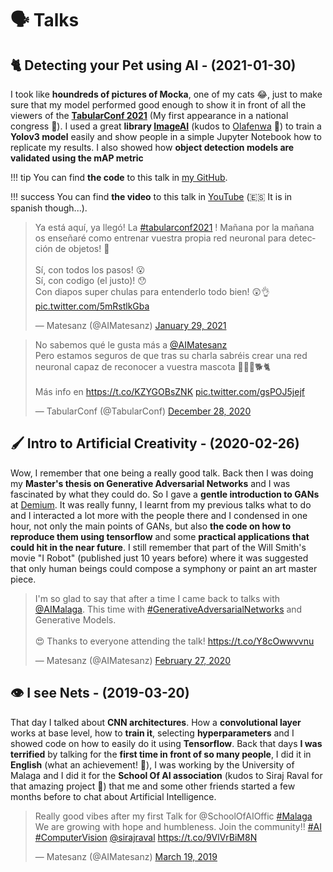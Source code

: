 # 🗣️ Talks

## 🐈 Detecting your Pet using AI - (2021-01-30)

I took like **houndreds of pictures of Mocka**, one of my cats 😂, just to make sure that my model performed good enough to show it in front of all the viewers of the **[TabularConf 2021](https://tabularconf.es/#about)** (My first appearance in a national congress 💪). I used a great **library [ImageAI](https://github.com/OlafenwaMoses/ImageAI)** (kudos to [Olafenwa](https://github.com/OlafenwaMoses) 🙏) to train a **Yolov3 model** easily and show people in a simple Jupyter Notebook how to replicate my results. I also showed how **object detection models are validated using the mAP metric**

!!! tip
    You can find **the code** to this talk in [my GitHub](https://github.com/Matesanz/pet-detector).

!!! success
    You can find **the video** to this talk in [YouTube](https://www.youtube.com/watch?v=Fr8t0SuHASA) (🇪🇸 It is in spanish though...).

<blockquote class="twitter-tweet">
  <p lang="es" dir="ltr">Ya está aquí, ya llegó! La 
    <a href="https://twitter.com/hashtag/tabularconf2021?src=hash&amp;ref_src=twsrc%5Etfw">#tabularconf2021</a>
    ! Mañana por la mañana os enseñaré como entrenar vuestra propia red neuronal para detección de objetos! 🎉
    <br><br>Sí, con todos los pasos! 😮<br>
    Sí, con codigo (el justo)! 😯<br>
    Con diapos super chulas para entenderlo todo bien! 😲👌
    <a href="https://t.co/5mRstlkGba">pic.twitter.com/5mRstlkGba</a>
  </p>&mdash; Matesanz (@AIMatesanz)
  <a href="https://twitter.com/AIMatesanz/status/1355254413393350659?ref_src=twsrc%5Etfw">January 29, 2021</a>
</blockquote>
<script async src="https://platform.twitter.com/widgets.js" charset="utf-8"></script>

<blockquote class="twitter-tweet">
  <p lang="es" dir="ltr">No sabemos qué le gusta más a <a href="https://twitter.com/AIMatesanz?ref_src=twsrc%5Etfw">@AIMatesanz</a>
  <br>Pero estamos seguros de que tras su charla sabréis crear una red neuronal capaz de reconocer a vuestra mascota 👨🏼‍💻🐕🐈<br>
  <br>Más info en <a href="https://t.co/KZYGOBsZNK">https://t.co/KZYGOBsZNK</a>
  <a href="https://t.co/gsPOJ5jejf">pic.twitter.com/gsPOJ5jejf</a>
  </p>&mdash; TabularConf (@TabularConf)
  <a href="https://twitter.com/TabularConf/status/1343602988850548740?ref_src=twsrc%5Etfw">December 28, 2020</a>
</blockquote>
<script async src="https://platform.twitter.com/widgets.js" charset="utf-8"></script>

## 🖌️ Intro to Artificial Creativity - (2020-02-26)

Wow, I remember that one being a really good talk. Back then I was doing my **Master's thesis on Generative Adversarial Networks** and I was fascinated by what they could do. So I gave a **gentle introduction to GANs** at [Demium](https://demium.com). It was really funny, I learnt from my previous talks what to do and I interacted a lot more with the people there and I condensed in one hour, not only the main points of GANs, but also **the code on how to reproduce them using tensorflow** and some **practical applications that could hit in the near future**. I still remember that part of the Will Smith's movie "I Robot" (published just 10 years before) where it was suggested that only human beings could compose a symphony or paint an art master piece.

<blockquote class="twitter-tweet">
  <p lang="en" dir="ltr">I&#39;m so glad to say that after a time I came back to talks with
    <a href="https://twitter.com/AIMalaga?ref_src=twsrc%5Etfw">@AIMalaga</a>.
    This time with
    <a href="https://twitter.com/hashtag/GenerativeAdversarialNetworks?src=hash&amp;ref_src=twsrc%5Etfw">#GenerativeAdversarialNetworks</a>
    and Generative Models. <br>
    <br>😍 Thanks to everyone attending the talk! <a href="https://t.co/Y8cOwwvvnu">https://t.co/Y8cOwwvvnu</a>
  </p>&mdash; Matesanz (@AIMatesanz) <a href="https://twitter.com/AIMatesanz/status/1233148439321612290?ref_src=twsrc%5Etfw">February 27, 2020</a>
</blockquote>
<script async src="https://platform.twitter.com/widgets.js" charset="utf-8"></script>

## 👁️ I see Nets - (2019-03-20)

That day I talked about **CNN architectures**. How a **convolutional layer** works at base level, how to **train it**, selecting **hyperparameters** and I showed code on how to easily do it using **Tensorflow**. Back that days **I was terrified** by talking for the **first time in front of so many people**, I did it in **English** (what an achievement! 💪), I was working by the University of Malaga and I did it for the **School Of AI association** (kudos to Siraj Raval for that amazing project 💙) that me and some other friends started a few months before to chat about Artificial Intelligence.

<blockquote class="twitter-tweet">
    <p lang="en" dir="ltr">Really good vibes after my first Talk for @SchoolOfAIOffic
        <a href="https://twitter.com/hashtag/Malaga?src=hash&amp;ref_src=twsrc%5Etfw"> #Malaga </a>
        We are growing with hope and humbleness. Join the community!!
        <a href="https://twitter.com/hashtag/AI?src=hash&amp;ref_src=twsrc%5Etfw"> #AI </a>
        <a href="https://twitter.com/hashtag/ComputerVision?src=hash&amp;ref_src=twsrc%5Etfw">#ComputerVision</a>
        <a href="https://twitter.com/sirajraval?ref_src=twsrc%5Etfw">@sirajraval</a>
        <a href="https://t.co/9VlVrBiM8N">https://t.co/9VlVrBiM8N</a>
    </p>&mdash; Matesanz (@AIMatesanz)
    <a href="https://twitter.com/AIMatesanz/status/1108145653836861442?ref_src=twsrc%5Etfw">March 19, 2019</a>
</blockquote>
<script async src="https://platform.twitter.com/widgets.js" charset="utf-8"></script>
